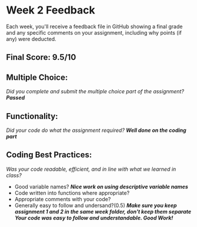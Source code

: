# Week 2 Feedback
Each week, you'll receive a feedback file in GitHub showing a final grade and any specific comments on your assignment, including why points (if any) were deducted.


## Final Score: 9.5/10

## Multiple Choice:
_Did you complete and submit the multiple choice part of the assignment?_
***Passed***

## Functionality: 
_Did your code do what the assignment required?_
***Well done on the coding part***

## Coding Best Practices:
_Was your code readable, efficient, and in line with what we learned in class?_
* Good variable names? 
***Nice work on using descriptive variable names***
* Code written into functions where appropriate?
* Appropriate comments with your code?
* Generally easy to follow and undersand?(0.5)
***Make sure you keep assignment 1 and 2 in the same week folder, don't keep them separate***
***Your code was easy to follow and understandable. Good Work!***
